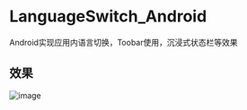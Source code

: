 # LanguageSwitch_Android
Android实现应用内语言切换，Toobar使用，沉浸式状态栏等效果

## 效果

![image](https://github.com/wangchang163/LanguageSwitch_Android/blob/master/image/language.gif)
